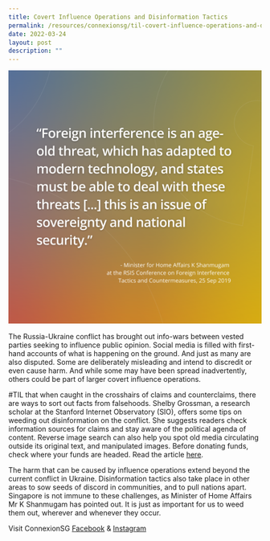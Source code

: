 ```yaml
---
title: Covert Influence Operations and Disinformation Tactics
permalink: /resources/connexionsg/til-covert-influence-operations-and-disinformation-tactics/
date: 2022-03-24
layout: post
description: ""
---
```

![](/images/shanmugam.png)

The Russia-Ukraine conflict has brought out info-wars between vested parties seeking to influence public opinion. Social media is filled with first-hand accounts of what is happening on the ground. And just as many are also disputed. Some are deliberately misleading and intend to discredit or even cause harm. And while some may have been spread inadvertently, others could be part of larger covert influence operations.

#TIL that when caught in the crosshairs of claims and counterclaims, there are ways to sort out facts from falsehoods. Shelby Grossman, a research scholar at the Stanford Internet Observatory (SIO), offers some tips on weeding out disinformation on the conflict. She suggests readers check information sources for claims and stay aware of the political agenda of content. Reverse image search can also help you spot old media circulating outside its original text, and manipulated images. Before donating funds, check where your funds are headed. Read the article [here](https://news.stanford.edu/2022/03/03/seven-tips-spotting-disinformation-russia-ukraine-war/?fbclid=IwAR0IrOMuqIVzs0RXAT7l-Kpwbf8KIvhN0y66mwNvub6GDVBtml405nBdvqg).

The harm that can be caused by influence operations extend beyond the current conflict in Ukraine. Disinformation tactics also take place in other areas to sow seeds of discord in communities, and to pull nations apart. Singapore is not immune to these challenges, as Minister of Home Affairs Mr K Shanmugam has pointed out. It is just as important for us to weed them out, wherever and whenever they occur.

Visit ConnexionSG [Facebook](https://www.facebook.com/ConnexionSG) & [Instagram](https://www.instagram.com/connexionsg/)